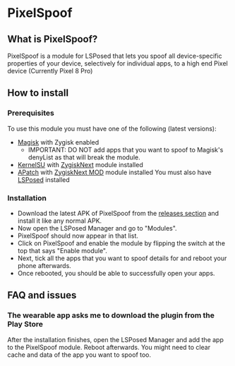 # PixelSpoof

## What is PixelSpoof?
PixelSpoof is a module for LSPosed that lets you spoof all device-specific properties of your device, selectively for individual apps, to a high end Pixel device (Currently Pixel 8 Pro)

## How to install
### Prerequisites
To use this module you must have one of the following (latest versions):
- [Magisk](https://github.com/topjohnwu/Magisk) with Zygisk enabled
    - IMPORTANT: DO NOT add apps that you want to spoof to Magisk's denyList as that will break the module.
- [KernelSU](https://github.com/tiann/KernelSU) with [ZygiskNext](https://github.com/Dr-TSNG/ZygiskNext) module installed
- [APatch](https://github.com/bmax121/APatch) with [ZygiskNext MOD](https://github.com/Yervant7/ZygiskNext) module installed
You must also have [LSPosed](https://github.com/mywalkb/LSPosed_mod) installed

### Installation
- Download the latest APK of PixelSpoof from the [releases section](https://github.com/RisenID/PixelSpoof/releases) and install it like any normal APK.
- Now open the LSPosed Manager and go to "Modules".
- PixelSpoof should now appear in that list.
- Click on PixelSpoof and enable the module by flipping the switch at the top that says "Enable module".
- Next, tick all the apps that you want to spoof details for and reboot your phone afterwards.
- Once rebooted, you should be able to successfully open your apps.

## FAQ and issues
### The wearable app asks me to download the plugin from the Play Store
After the installation finishes, open the LSPosed Manager and add the app to the PixelSpoof module. Reboot afterwards. You might need to clear cache and data of the app you want to spoof too.